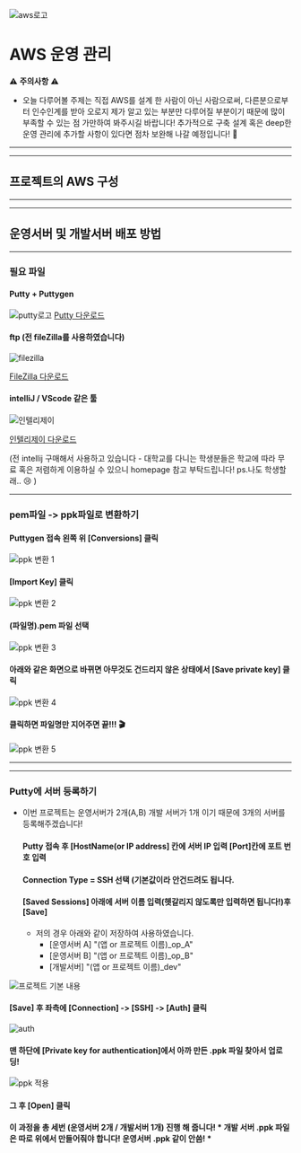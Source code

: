 ![aws로고](https://user-images.githubusercontent.com/80079066/120594527-04c5e900-c47c-11eb-807b-64d8831f2bc7.png)

# AWS 운영 관리
⚠️ **주의사항** ⚠️
 - 오늘 다루어볼 주제는 직접 AWS를 설계 한 사람이 아닌 사람으로써, 다른분으로부터 인수인계를 받아 오로지 제가 알고 있는 부분만 다루어질 부분이기 때문에 많이 부족할 수 있는 점 가만하여 봐주시길 바랍니다! 추가적으로 구축 설계 혹은 deep한 운영 관리에 추가할 사항이 있다면 점차 보완해 나갈 예정입니다! 🙇

---------------------------------------------------------------
---------------------------------------------------------------

## 프로젝트의 AWS 구성

---------------------------------------------------------------
---------------------------------------------------------------

## 운영서버 및 개발서버 배포 방법

---------------------------------------------------------------

### 필요 파일
   #### Putty + Puttygen
   ![putty로고](https://user-images.githubusercontent.com/80079066/120595259-093ed180-c47d-11eb-9811-5a866e53742e.png)
   [Putty 다운로드](https://www.putty.org/)
   
   #### ftp (전 fileZilla를 사용하였습니다)
   ![filezilla](https://user-images.githubusercontent.com/80079066/120595254-08a63b00-c47d-11eb-9c62-2adafe80236e.png)
   
   [FileZilla 다운로드](https://filezilla-project.org/)
   
   #### intelliJ / VScode 같은 툴 
   ![인텔리제이](https://user-images.githubusercontent.com/80079066/120595260-09d76800-c47d-11eb-97a5-7f0f83d01ecd.png)
   
   [인텔리제이 다운로드](https://www.jetbrains.com/ko-kr/idea/download/#section=windows)
   
   (전 intellij 구매해서 사용하고 있습니다 - 대학교를 다니는 학생분들은 학교에 따라 무료 혹은 저렴하게 이용하실 수 있으니 homepage 참고 부탁드립니다! ps.나도 학생할래.. 😢 )

--------------------------------------------------------------------

### pem파일 -> ppk파일로 변환하기
   
   #### Puttygen 접속 왼쪽 위 [Conversions] 클릭
   
![ppk 변환 1](https://user-images.githubusercontent.com/80079066/120597228-c5999700-c47f-11eb-8e01-89ab6a11ffec.png)

   #### [Import Key] 클릭
   
![ppk 변환 2](https://user-images.githubusercontent.com/80079066/120597232-c6cac400-c47f-11eb-99fc-faec688ec5f3.png)

   #### (파일명).pem 파일 선택

![ppk 변환 3](https://user-images.githubusercontent.com/80079066/120597234-c6cac400-c47f-11eb-8596-cb61b7c7d3f1.png)

   #### 아래와 같은 화면으로 바뀌면 아무것도 건드리지 않은 상태에서 [Save private key] 클릭

![ppk 변환 4](https://user-images.githubusercontent.com/80079066/120597236-c7635a80-c47f-11eb-8497-6f93e8b0a07e.png)

   #### 클릭하면 파일명만 지어주면 끝!!! 🎬
   
![ppk 변환 5](https://user-images.githubusercontent.com/80079066/120597239-c7635a80-c47f-11eb-8ddc-d87d4b51d288.png)

-----------------------------------------------------------
------------------------------------------------------------
### Putty에 서버 등록하기
- 이번 프로젝트는 운영서버가 2개(A,B) 개발 서버가 1개 이기 때문에 3개의 서버를 등록해주겠습니다!

  #### Putty 접속 후 [HostName(or IP address] 칸에 서버 IP 입력 [Port]칸에 포트 번호 입력
  #### Connection Type = SSH 선택 (기본값이라 안건드려도 됩니다.
  #### [Saved Sessions] 아래에 서버 이름 입력(헷갈리지 않도록만 입력하면 됩니다!)후 [Save]
   - 저의 경우 아래와 같이 저장하여 사용하였습니다. 
     - [운영서버 A] "(앱 or 프로젝트 이름)_op_A"
     - [운영서버 B] "(앱 or 프로젝트 이름)_op_B"
     - [개발서버] "(앱 or 프로젝트 이름)_dev"
  
![프로젝트 기본 내용](https://user-images.githubusercontent.com/80079066/120771642-63619480-c55a-11eb-903e-b30753c365db.png)
  
  #### [Save] 후 좌측에 [Connection] -> [SSH] -> [Auth] 클릭
  
![auth](https://user-images.githubusercontent.com/80079066/120771633-6197d100-c55a-11eb-811b-2e35451c9191.png)
  
  #### 맨 하단에 [Private key for authentication]에서 아까 만든 .ppk 파일 찾아서 업로딩!
  
![ppk 적용](https://user-images.githubusercontent.com/80079066/120771639-62c8fe00-c55a-11eb-9c17-55eb0d74fa99.png)
  
  #### 그 후 [Open] 클릭 
  
  
  #### 이 과정을 총 세번 (운영서버 2개 / 개발서버 1개) 진행 해 줍니다! * 개발 서버 .ppk 파일은 따로 위에서 만들어줘야 합니다! 운영서버 .ppk 같이 안씀! *
 








